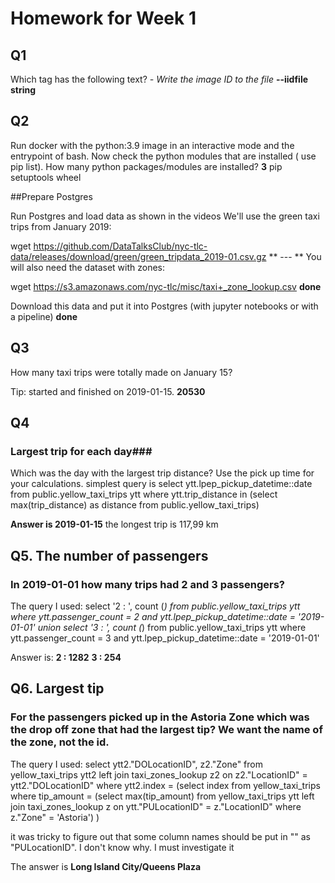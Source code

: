# Homework for Week 1

## Q1
Which tag has the following text? *- Write the image ID to the file*
**--iidfile string**

## Q2
Run docker with the python:3.9 image in an interactive mode and the entrypoint of bash. Now check the python modules that are installed ( use pip list). How many python packages/modules are installed?
**3**
pip
setuptools
wheel


##Prepare Postgres

Run Postgres and load data as shown in the videos We'll use the green taxi trips from January 2019:

 wget https://github.com/DataTalksClub/nyc-tlc-data/releases/download/green/green_tripdata_2019-01.csv.gz
** --- **
You will also need the dataset with zones:

 wget https://s3.amazonaws.com/nyc-tlc/misc/taxi+_zone_lookup.csv
**done**

Download this data and put it into Postgres (with jupyter notebooks or with a pipeline)
**done**

## Q3
How many taxi trips were totally made on January 15?

Tip: started and finished on 2019-01-15.
**20530**

## Q4
### Largest trip for each day###
Which was the day with the largest trip distance? Use the pick up time for your calculations.
simplest query is
    select ytt.lpep_pickup_datetime::date 
    from public.yellow_taxi_trips ytt
    where ytt.trip_distance in 
	    (select max(trip_distance) as distance
		    from public.yellow_taxi_trips)

**Answer is 2019-01-15**
the longest trip is 117,99 km

## Q5. The number of passengers 
### In 2019-01-01 how many trips had 2 and 3 passengers?
The query I used:
    select '2 : ', count (*) 
    from public.yellow_taxi_trips ytt
    where ytt.passenger_count = 2 
    and ytt.lpep_pickup_datetime::date = '2019-01-01'
    union
    select '3 : ', count (*) 
    from public.yellow_taxi_trips ytt
    where ytt.passenger_count = 3 
    and ytt.lpep_pickup_datetime::date = '2019-01-01'
	 
Answer is:
**2 : 	1282**
**3 : 	254**	 
## Q6. Largest tip
### For the passengers picked up in the Astoria Zone which was the drop off zone that had the largest tip? We want the name of the zone, not the id.
The query I used:
    select ytt2."DOLocationID", z2."Zone"
        from yellow_taxi_trips ytt2 
        left join taxi_zones_lookup z2 on z2."LocationID" = ytt2."DOLocationID"
        where ytt2.index =
            (select index
                from yellow_taxi_trips
                where tip_amount =
                (select max(tip_amount)
                    from yellow_taxi_trips ytt
                    left join taxi_zones_lookup z on ytt."PULocationID" =  z."LocationID"
                    where z."Zone" = 'Astoria')
            )

it was tricky to figure out that some column names should be put in "" as "PULocationID". I don't know why. I must investigate it

The answer is **Long Island City/Queens Plaza**